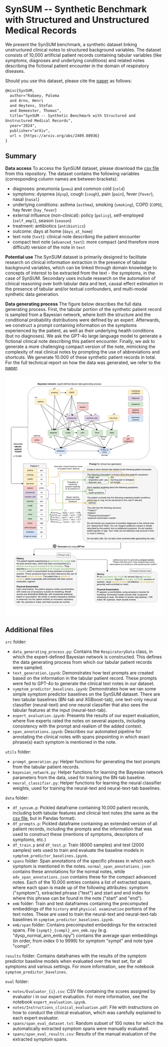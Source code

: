 # SynSUM -- Synthetic Benchmark with Structured and Unstructured Medical Records

We present the SynSUM benchmark, a synthetic dataset linking unstructured clinical notes to structured background variables. The dataset consists of 10,000 artificial patient records containing tabular variables (like symptoms, diagnoses and underlying conditions) and related notes describing the fictional patient encounter in the domain of respiratory diseases. 

Should you use this dataset, please cite the [paper](https://arxiv.org/abs/2409.08936) as follows: 
```
@misc{SynSUM,
  author="Rabaey, Paloma
  and Arno, Henri
  and Heytens, Stefan
  and Demeester, Thomas",
  title="SynSUM -- Synthetic Benchmark with Structured and Unstructured Medical Records",
  year="2024",
  publisher="arXiv",
  url = {https://arxiv.org/abs/2409.08936}
}

```

## Summary

**Data access** To access the SynSUM dataset, please download the [csv file](https://github.com/prabaey/SynSUM/blob/main/SynSUM.csv) from this repository. The dataset contains the following variables (corresponding column names are between brackets): 
- diagnoses: pneumonia (`pneu`) and common cold (`cold`)
- symptoms: dyspnea (`dysp`), cough (`cough`), pain (`pain`), fever (`fever`), nasal (`nasal`)
- underlying conditions: asthma (`asthma`), smoking (`smoking`), COPD (`COPD`), hay fever (`hay_fever`)
- external influence (non-clinical): policy (`policy`), self-employed (`self_empl`), season (`season`)
- treatment: antibiotics (`antibiotics`)
- outcome: days at home (`days_at_home`)
- text note (`text`): clinical note describing the patient encounter
- compact text note (`advanced_text`): more compact (and therefore more difficult) version of the note in `text`

**Potential use** The SynSUM dataset is primarily designed to facilitate research on clinical information extraction in the presence of tabular background variables, which can be linked through domain knowledge to concepts of interest to be extracted from the text - the symptoms, in the case of SynSUM. Secondary uses include research on the automation of clinical reasoning over both tabular data and text, causal effect estimation in the presence of tabular and/or textual confounders, and multi-modal synthetic data generation.

**Data generating process** The figure below describes the full data generating process. First, the tabular portion of the synthetic patient record is sampled from a Bayesian network, where both the structure and the conditional probability distributions were defined by an expert. Afterwards, we construct a prompt containing information on the symptoms experienced by the patient, as well as their underlying health conditions (but no diagnoses). We ask the GPT-4o large language model to generate a fictional clinical note describing this patient encounter. Finally, we ask to generate a more challenging compact version of the note, mimicking the complexity of real clinical notes by prompting the use of abbreviations and shortcuts. We generate 10.000 of these synthetic patient records in total. For the full technical report on how the data was generated, we refer to the [paper](https://arxiv.org/abs/2409.08936). 

<p float="center">
<img src="img/data_generating_process.png" width="1000" />
</p>

## Additional files

`src` folder:
- `data_generating_process.py`: Contains the `RespiratoryData` class, in which the expert-defined Bayesian network is constructed. This defines the data generating process from which our tabular patient records were sampled.
- `text_generation.ipynb`: Demonstrates how text prompts are created based on the information in the tabular patient record. These prompts were fed to GPT-4o to generate the clinical text notes in our dataset.
- `symptom_predictor_baselines.ipynb`: Demonstrates how we ran some simple symptom predictor baselines on the SynSUM dataset. There are two tabular baselines (BN-tab and XGBoost-tab), one text-only neural classifier (neural-text) and one neural classifier that also sees the tabular features at the input (neural-text-tab).
- `expert_evaluation.ipynb`: Presents the results of our expert evaluation, where five experts rated the notes on several aspects, including consistency with the prompt and realism of the added context.
- `span_annotations.ipynb`: Describes our automated pipeline for annotating the clinical notes with spans pinpointing in which exact phrase(s) each symptom is mentioned in the note. 

`utils` folder: 
- `prompt_generation.py`: Helper functions for generating the text prompts from the tabular patient records.
- `bayesian_network.py`: Helper functions for learning the Bayesian network parameters from the data, used for training the BN-tab baseline.
- `neural_classifier.py`: Helper functions for learning the neural classifier weights, used for training the neural-text and neural-text-tab baselines.

`data` folder: 
- `df_synsum.p`: Pickled dataframe containing 10.000 patient records, including both tabular features and clinical text notes (the same as the [csv file](https://github.com/prabaey/SynSUM/blob/main/SynSUM.csv), but in Pandas format).
- `df_prompts.p`: Pickled dataframe containing an extended version of all patient records, including the prompts and the information that was used to construct these (mentions of symptoms, descriptors of symptoms, etc.)
- `df_train.p` and `df_test.p`: Train (8000 samples) and test (2000 samples) sets used to train and evaluate the baseline models in `symptom_predictor_baselines.ipynb`.
- `spans` folder: Span annotations of the specific phrases in which each symptom is mentioned in the notes. `normal_span_annotations.json` contains these annotations for the normal notes, while `adv_span_annotations.json` contains these for the compact advanced notes. Each of the 10.000 entries contains a list of extracted spans, where each span is made up of the following attributes: symptom ("symptom"), extracted phrase ("text") and start and end index for where this phrase can be found in the note ("start" and "end").
- `emb` folder: Train and test dataframes containing the precomputed embeddings of the ``history`` and ``physical examination`` portions of the text notes. These are used to train the neural-text and neural-text-tab baselines in `symptom_predictor_baselines.ipynb`.
- `emb/span` folder: Contains precomputed embeddings for the extracted spans. File `{sympt}_{compl}_ann_emb.npy` (e.g. "dysp_normal_ann_emb.npy") contains the average span embeddings (in order, from index 0 to 9999) for symptom "sympt" and note type "compl". 

`results` folder: Contains dataframes with the results of the symptom predictor baseline models when evaluated over the test set, for all symptoms and various settings. For more information, see the notebook `symptom_predictor_baselines`. 

`eval` folder: 
- `notes/Evaluator_{i}.csv`: CSV file containing the scores assigned by evaluator i in our expert evaluation. For more information, see the notebook `expert_evaluation.ipynb`.
- `notes/Instructions_clinical_evaluation.pdf`: File with instructions on how to conduct the clinical evaluation, which was carefully explained to each expert evaluator.
- `spans/span_eval_dataset.txt`: Random subset of 100 notes for which the automatically extracted symptom spans were manually evaluated.
- `spans/span_eval_results.csv`: Results of the manual evaluation of the extracted symptom spans. 
  

